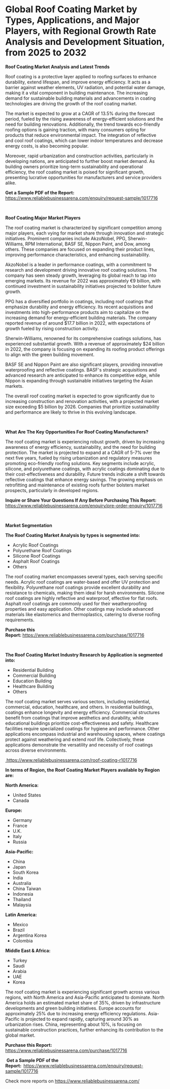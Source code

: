 <p><h1>Global Roof Coating Market by Types, Applications, and Major Players, with Regional Growth Rate Analysis and Development Situation, from 2025 to 2032</h1></p><p><strong>Roof Coating Market Analysis and Latest Trends</strong></p>
<p><p>Roof coating is a protective layer applied to roofing surfaces to enhance durability, extend lifespan, and improve energy efficiency. It acts as a barrier against weather elements, UV radiation, and potential water damage, making it a vital component in building maintenance. The increasing demand for sustainable building materials and advancements in coating technologies are driving the growth of the roof coating market.</p><p>The market is expected to grow at a CAGR of 13.5% during the forecast period, fueled by the rising awareness of energy-efficient solutions and the need for building renovations. Additionally, the trend towards eco-friendly roofing options is gaining traction, with many consumers opting for products that reduce environmental impact. The integration of reflective and cool roof coatings, which can lower indoor temperatures and decrease energy costs, is also becoming popular.</p><p>Moreover, rapid urbanization and construction activities, particularly in developing nations, are anticipated to further boost market demand. As building owners prioritize long-term sustainability and operational efficiency, the roof coating market is poised for significant growth, presenting lucrative opportunities for manufacturers and service providers alike.</p></p>
<p><strong>Get a Sample PDF of the Report:&nbsp;</strong> <a href="https://www.reliablebusinessarena.com/enquiry/request-sample/1017716?utm_campaign=1905&utm_medium=2&utm_source=Github&utm_content=ia&utm_term=30012025&utm_id=roof-coating">https://www.reliablebusinessarena.com/enquiry/request-sample/1017716</a></p>
<p>&nbsp;</p>
<p><strong>Roof Coating Major Market Players</strong></p>
<p><p>The roof coating market is characterized by significant competition among major players, each vying for market share through innovation and strategic initiatives. Prominent companies include AkzoNobel, PPG, Sherwin-Williams, RPM International, BASF SE, Nippon Paint, and Dow, among others. These companies are focused on expanding their product lines, improving performance characteristics, and enhancing sustainability.</p><p>AkzoNobel is a leader in performance coatings, with a commitment to research and development driving innovative roof coating solutions. The company has seen steady growth, leveraging its global reach to tap into emerging markets. Its revenue for 2022 was approximately €9 billion, with continued investment in sustainability initiatives projected to bolster future growth.</p><p>PPG has a diversified portfolio in coatings, including roof coatings that emphasize durability and energy efficiency. Its recent acquisitions and investments into high-performance products aim to capitalize on the increasing demand for energy-efficient building materials. The company reported revenue of around $17.7 billion in 2022, with expectations of growth fueled by rising construction activity.</p><p>Sherwin-Williams, renowned for its comprehensive coatings solutions, has experienced substantial growth. With a revenue of approximately $24 billion in 2022, the company is focusing on expanding its roofing product offerings to align with the green building movement.</p><p>BASF SE and Nippon Paint are also significant players, providing innovative waterproofing and reflective coatings. BASF's strategic acquisitions and advanced research are anticipated to enhance its competitive edge, while Nippon is expanding through sustainable initiatives targeting the Asian markets.</p><p>The overall roof coating market is expected to grow significantly due to increasing construction and renovation activities, with a projected market size exceeding $5 billion by 2026. Companies that prioritize sustainability and performance are likely to thrive in this evolving landscape.</p></p>
<p>&nbsp;</p>
<p><strong>What Are The Key Opportunities For Roof Coating Manufacturers?</strong></p>
<p><p>The roof coating market is experiencing robust growth, driven by increasing awareness of energy efficiency, sustainability, and the need for building protection. The market is projected to expand at a CAGR of 5-7% over the next five years, fueled by rising urbanization and regulatory measures promoting eco-friendly roofing solutions. Key segments include acrylic, silicone, and polyurethane coatings, with acrylic coatings dominating due to their cost-effectiveness and durability. Future trends indicate a shift towards reflective coatings that enhance energy savings. The growing emphasis on retrofitting and maintenance of existing roofs further bolsters market prospects, particularly in developed regions.</p></p>
<p><strong>Inquire or Share Your Questions If Any Before Purchasing This Report:</strong> <a href="https://www.reliablebusinessarena.com/enquiry/pre-order-enquiry/1017716?utm_campaign=1905&utm_medium=2&utm_source=Github&utm_content=ia&utm_term=30012025&utm_id=roof-coating">https://www.reliablebusinessarena.com/enquiry/pre-order-enquiry/1017716</a></p>
<p>&nbsp;</p>
<p><strong>Market Segmentation</strong></p>
<p><strong>The Roof Coating Market Analysis by types is segmented into:</strong></p>
<p><ul><li>Acrylic Roof Coatings</li><li>Polyurethane Roof Coatings</li><li>Silicone Roof Coatings</li><li>Asphalt Roof Coatings</li><li>Others</li></ul></p>
<p><p>The roof coating market encompasses several types, each serving specific needs. Acrylic roof coatings are water-based and offer UV protection and flexibility. Polyurethane roof coatings provide excellent durability and resistance to chemicals, making them ideal for harsh environments. Silicone roof coatings are highly reflective and waterproof, effective for flat roofs. Asphalt roof coatings are commonly used for their weatherproofing properties and easy application. Other coatings may include advanced materials like elastomerics and thermoplastics, catering to diverse roofing requirements.</p></p>
<p><strong>Purchase this Report:&nbsp;</strong><a href="https://www.reliablebusinessarena.com/purchase/1017716?utm_campaign=1905&utm_medium=2&utm_source=Github&utm_content=ia&utm_term=30012025&utm_id=roof-coating">https://www.reliablebusinessarena.com/purchase/1017716</a></p>
<p>&nbsp;</p>
<p><strong>The Roof Coating Market Industry Research by Application is segmented into:</strong></p>
<p><ul><li>Residential Building</li><li>Commercial Building</li><li>Education Building</li><li>Healthcare Building</li><li>Others</li></ul></p>
<p><p>The roof coating market serves various sectors, including residential, commercial, education, healthcare, and others. In residential buildings, coatings enhance longevity and energy efficiency. Commercial structures benefit from coatings that improve aesthetics and durability, while educational buildings prioritize cost-effectiveness and safety. Healthcare facilities require specialized coatings for hygiene and performance. Other applications encompass industrial and warehousing spaces, where coatings protect against weathering and extend roof life. Collectively, these applications demonstrate the versatility and necessity of roof coatings across diverse environments.</p></p>
<p><a href="https://www.reliablebusinessarena.com/roof-coating-r1017716?utm_campaign=1905&utm_medium=2&utm_source=Github&utm_content=ia&utm_term=30012025&utm_id=roof-coating">&nbsp;https://www.reliablebusinessarena.com/roof-coating-r1017716</a></p>
<p><strong>In terms of Region, the Roof Coating Market Players available by Region are:</strong></p>
<p>
    <p> <strong> North America: </strong>
        <ul>
            <li>United States</li>
            <li>Canada</li>
        </ul>
        </p> 
    <p> <strong> Europe: </strong>
        <ul>
            <li>Germany</li>
            <li>France</li>
            <li>U.K.</li>
            <li>Italy</li>
            <li>Russia</li>
        </ul>
        </p> 
    <p> <strong> Asia-Pacific: </strong>
        <ul>
            <li>China</li>
            <li>Japan</li>
            <li>South Korea</li>
            <li>India</li>
            <li>Australia</li>
            <li>China Taiwan</li>
            <li>Indonesia</li>
            <li>Thailand</li>
            <li>Malaysia</li>
        </ul>
        </p> 
    <p> <strong> Latin America: </strong>
        <ul>
            <li>Mexico</li>
            <li>Brazil</li>
            <li>Argentina Korea</li>
            <li>Colombia</li>
        </ul>
        </p> 
    <p> <strong> Middle East & Africa: </strong>
        <ul>
            <li>Turkey</li>
            <li>Saudi</li>
            <li>Arabia</li>
            <li>UAE</li>
            <li>Korea</li>
        </ul>
    </p>
    </p>
<p><p>The roof coating market is experiencing significant growth across various regions, with North America and Asia-Pacific anticipated to dominate. North America holds an estimated market share of 35%, driven by infrastructure developments and green building initiatives. Europe accounts for approximately 25% due to increasing energy efficiency regulations. Asia-Pacific is projected to expand rapidly, capturing around 30% as urbanization rises. China, representing about 10%, is focusing on sustainable construction practices, further enhancing its contribution to the global market.</p></p>
<p><strong>Purchase this Report: </strong><a href="https://www.reliablebusinessarena.com/purchase/1017716?utm_campaign=1905&utm_medium=2&utm_source=Github&utm_content=ia&utm_term=30012025&utm_id=roof-coating">https://www.reliablebusinessarena.com/purchase/1017716</a></p>
<p>&nbsp;<strong>Get a Sample PDF of the Report:&nbsp;&nbsp;</strong><a href="https://www.reliablebusinessarena.com/enquiry/request-sample/1017716?utm_campaign=1905&utm_medium=2&utm_source=Github&utm_content=ia&utm_term=30012025&utm_id=roof-coating">https://www.reliablebusinessarena.com/enquiry/request-sample/1017716</a></p>
<p><strong></strong></p>
<p>Check more reports on <a href="https://www.reliablebusinessarena.com/?utm_campaign=1905&utm_medium=2&utm_source=Github&utm_content=ia&utm_term=30012025&utm_id=roof-coating">https://www.reliablebusinessarena.com/</a></p>